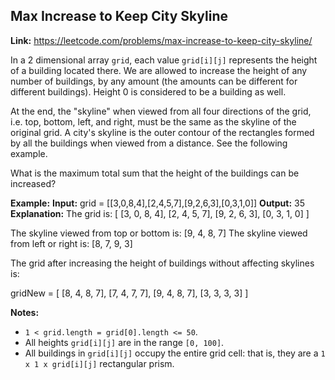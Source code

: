 ## Max Increase to Keep City Skyline

**Link:** https://leetcode.com/problems/max-increase-to-keep-city-skyline/

In a 2 dimensional array `grid`, each value `grid[i][j]` represents the height of a building located there. We are allowed to increase the height of any number of buildings, by any amount (the amounts can be different for different buildings). Height 0 is considered to be a building as well. 

At the end, the "skyline" when viewed from all four directions of the grid, i.e. top, bottom, left, and right, must be the same as the skyline of the original grid. A city's skyline is the outer contour of the rectangles formed by all the buildings when viewed from a distance. See the following example.

What is the maximum total sum that the height of the buildings can be increased?

**Example:**
**Input:** grid = \[\[3,0,8,4\],\[2,4,5,7\],\[9,2,6,3\],\[0,3,1,0\]\]
**Output:** 35
**Explanation:** 
The grid is:
\[ \[3, 0, 8, 4\], 
  \[2, 4, 5, 7\],
  \[9, 2, 6, 3\],
  \[0, 3, 1, 0\] \]

The skyline viewed from top or bottom is: \[9, 4, 8, 7\]
The skyline viewed from left or right is: \[8, 7, 9, 3\]

The grid after increasing the height of buildings without affecting skylines is:

gridNew = \[ \[8, 4, 8, 7\],
            \[7, 4, 7, 7\],
            \[9, 4, 8, 7\],
            \[3, 3, 3, 3\] \]

**Notes:**

*   `1 < grid.length = grid[0].length <= 50`.
*   All heights `grid[i][j]` are in the range `[0, 100]`.
*   All buildings in `grid[i][j]` occupy the entire grid cell: that is, they are a `1 x 1 x grid[i][j]` rectangular prism.